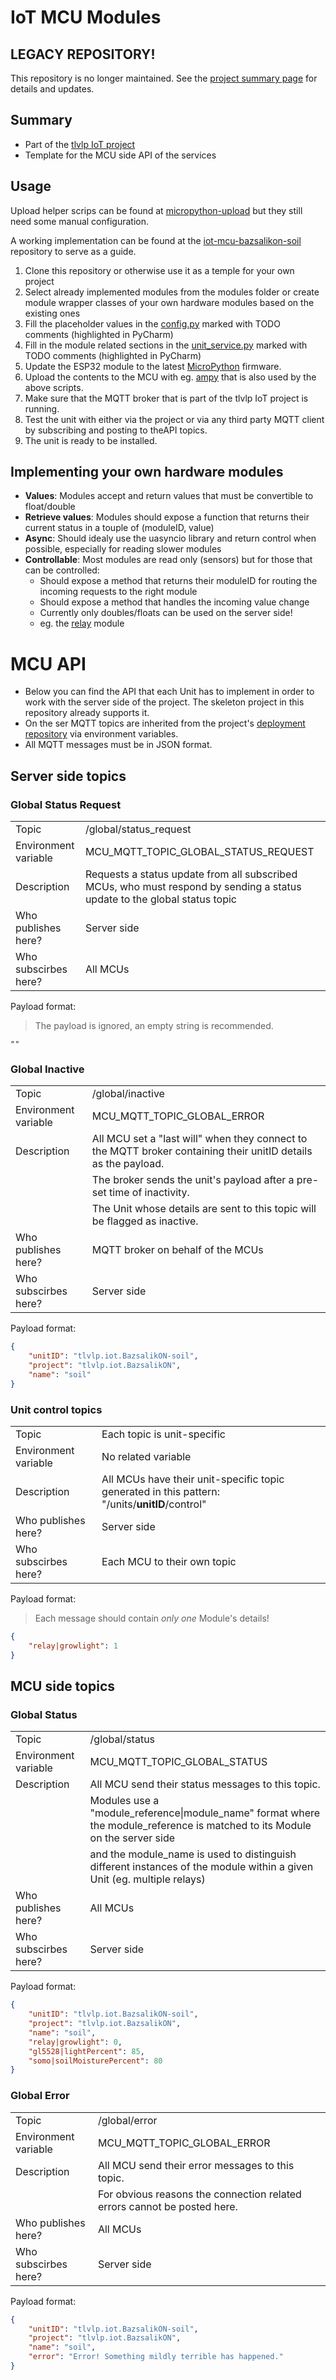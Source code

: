 # IoT MCU Modules

## LEGACY REPOSITORY!
This repository is no longer maintained. See the [project summary page](https://github.com/tlvlp/iot-project-summary) for details and updates.

## Summary
- Part of the [tlvlp IoT project](https://github.com/tlvlp/iot-project-summary)
- Template for the MCU side API of the services

## Usage
Upload helper scrips can be found at [micropython-upload](https://github.com/tlvlp/micropython-upload) but they still need some manual configuration.

A working implementation can be found at the [iot-mcu-bazsalikon-soil](https://github.com/tlvlp/iot-mcu-bazsalikon-soil) repository to serve as a guide.

1. Clone this repository or otherwise use it as a temple for your own project
2. Select already implemented modules from the modules folder or create
module wrapper classes of your own hardware modules based on the existing ones
3. Fill the placeholder values in the [config.py](unit/config.py) marked with TODO comments (highlighted in PyCharm)
4. Fill in the module related sections in the [unit_service.py](unit/unit_service.py) marked with TODO comments (highlighted in PyCharm)
5. Update the ESP32 module to the latest [MicroPython](http://micropython.org/download#esp32) firmware.
6. Upload the contents to the MCU with eg. [ampy](https://github.com/scientifichackers/ampy) that is also used by the above scripts.
7. Make sure that the MQTT broker that is part of the tlvlp IoT project is running.
8. Test the unit with either via the project or via any third party MQTT client by subscribing and posting to theAPI topics.
9. The unit is ready to be installed.

## Implementing your own hardware modules
- **Values**: Modules accept and return values that must be convertible to float/double
- **Retrieve values**: Modules should expose a function that returns their current status in a touple of (moduleID, value)
- **Async**: Should idealy use the uasyncio library and return control when possible, especially for reading slower modules
- **Controllable**: Most modules are read only (sensors) but for those that can be controlled:
    - Should expose a method that returns their moduleID for routing the incoming requests to the right module
    - Should expose a method that handles the incoming value change
    - Currently only doubles/floats can be used on the server side!
    - eg. the [relay](modules/relay.py) module

# MCU API
- Below you can find the API that each Unit has to implement in order to work with the server side of the project.
The skeleton project in this repository already supports it.
- On the ser MQTT topics are inherited from the project's [deployment repository](https://gitlab.com/tlvlp/iot.server.deployment) via environment variables.
- All MQTT messages must be in JSON format.

## Server side topics

### Global Status Request
|||
| :--- | :--- |
| Topic | /global/status_request |
| Environment variable | MCU_MQTT_TOPIC_GLOBAL_STATUS_REQUEST |
| Description | Requests a status update from all subscribed MCUs, who must respond by sending a status update to the global status topic |
| Who publishes here? | Server side |
| Who subscirbes here? | All MCUs |

Payload format:
>The payload is ignored, an empty string is recommended.
```
""
```

### Global Inactive
|||
| :--- | :--- |
| Topic | /global/inactive |
| Environment variable | MCU_MQTT_TOPIC_GLOBAL_ERROR |
| Description | All MCU set a "last will" when they connect to the MQTT broker containing their unitID details as the payload.  |
|| The broker sends the unit's payload after a pre-set time of inactivity.  |
|| The Unit whose details are sent to this topic will be flagged as inactive. |
| Who publishes here? | MQTT broker on behalf of the MCUs |
| Who subscirbes here? | Server side |

Payload format:
```json
{
    "unitID": "tlvlp.iot.BazsalikON-soil", 
    "project": "tlvlp.iot.BazsalikON", 
    "name": "soil"
}
```

### Unit control topics
|||
| :--- | :--- |
| Topic | Each topic is unit-specific |
| Environment variable | No related variable |
| Description | All MCUs have their unit-specific topic generated in this pattern: "/units/**unitID**/control" |
| Who publishes here? | Server side |
| Who subscirbes here? | Each MCU to their own topic |

Payload format:
>Each  message should contain *only one* Module's details!
```json
{
    "relay|growlight": 1
}
```


## MCU side topics

### Global Status
|||
| :--- | :--- |
| Topic | /global/status |
| Environment variable | MCU_MQTT_TOPIC_GLOBAL_STATUS |
| Description |  All MCU send their status messages to this topic.  |
|| Modules use a "module_reference\|module_name" format where the module_reference is matched to its Module on the server side |
|| and the module_name is used to distinguish different instances of the module within a given Unit (eg. multiple relays) |
| Who publishes here? | All MCUs |
| Who subscirbes here? | Server side |
Payload format:
```json
{
    "unitID": "tlvlp.iot.BazsalikON-soil", 
    "project": "tlvlp.iot.BazsalikON", 
    "name": "soil", 
    "relay|growlight": 0, 
    "gl5528|lightPercent": 85, 
    "somo|soilMoisturePercent": 80
}
```

### Global Error
|||
| :--- | :--- |
| Topic | /global/error |
| Environment variable | MCU_MQTT_TOPIC_GLOBAL_ERROR |
| Description | All MCU send their error messages to this topic. |
| | For obvious reasons the connection related errors cannot be posted here.|
| Who publishes here? | All MCUs |
| Who subscirbes here? | Server side |
Payload format:
```json
{
    "unitID": "tlvlp.iot.BazsalikON-soil", 
    "project": "tlvlp.iot.BazsalikON", 
    "name": "soil", 
    "error": "Error! Something mildly terrible has happened."
}
```
